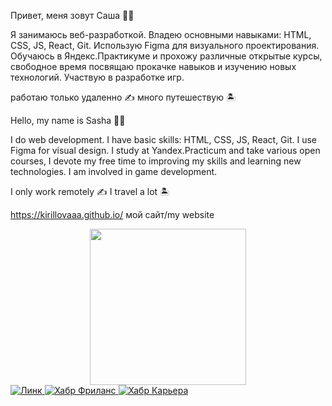 Привет, меня зовут Саша ✌🏼

Я занимаюсь веб-разработкой. Владею основными навыками: HTML, CSS, JS, React, Git. Использую Figma для визуального проектирования. Обучаюсь в Яндекс.Практикуме и прохожу различные открытые курсы, свободное время посвящаю прокачке навыков и изучению новых технологий. Участвую в разработке игр.

работаю только удаленно ✍️
много путешествую 🏝

Hello, my name is Sasha ✌🏼

I do web development. I have basic skills: HTML, CSS, JS, React, Git. I use Figma for visual design. I study at Yandex.Practicum and take various open courses, I devote my free time to improving my skills and learning new technologies. I am involved in game development.

I only work remotely ✍️
I travel a lot 🏝

https://kirillovaaa.github.io/ мой сайт/my website 
 
<div id="header" align="center">
  <img src="https://media.giphy.com/media/llJTYkKUtwckB0s2yk/giphy.gif" width="250"/>
</div>

<div id="badges">
  <a href="https://www.linkedin.com/in/александра-кириллова-05732625b/">
    <img src="https://img.shields.io/badge/-LinkedIn-orange" alt="Линк"/>
  </a>
    <a href="https://freelance.habr.com/freelancers/kiri2lova/">
    <img src="https://img.shields.io/badge/-Хабр%20Фриланс-ff69b4" alt="Хабр Фриланс"/>
  </a>
      <a href="https://career.habr.com/kiri2lova">
    <img src="https://img.shields.io/badge/-Хабр%20Карьера-green" alt="Хабр Карьера"/>
  </a>
</div>


